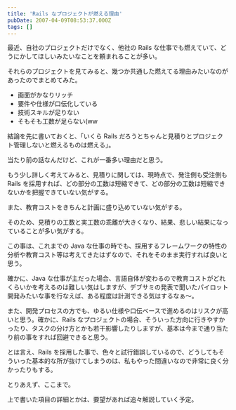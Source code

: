 ```yaml
---
title: 'Rails なプロジェクトが燃える理由'
pubDate: 2007-04-09T08:53:37.000Z
tags: []
---
```


最近、自社のプロジェクトだけでなく、他社の Rails な仕事でも燃えていて、どうにかしてほしいみたいなことを頼まれることが多い。

それらのプロジェクトを見てみると、幾つか共通した燃えてる理由みたいなのがあったのでまとめてみた。

- 画面がかなりリッチ
- 要件や仕様が口伝化している
- 技術スキルが足りない
- そもそも工数が足らない(ww

結論を先に書いておくと、「いくら Rails だろうとちゃんと見積りとプロジェクト管理しないと燃えるものは燃える」。

当たり前の話なんだけど、これが一番多い理由だと思う。

もう少し詳しく考えてみると、見積りに関しては、現時点で、発注側も受注側も Rails を採用すれば、どの部分の工数は短縮できて、どの部分の工数は短縮できないかを把握できていない気がする。

また、教育コストをきちんと計画に盛り込めていない気がする。

そのため、見積りの工数と実工数の乖離が大きくなり、結果、悲しい結果になっていることが多い気がする。

この事は、これまでの Java な仕事の時でも、採用するフレームワークの特性の分析や教育コスト等は考えてきたはずなので、それをそのまま実行すれば良いと思う。

確かに、Java な仕事が主だった場合、言語自体が変わるので教育コストがどれくらいかを考えるのは難しい気はしますが、デブサミの発表で聞いたパイロット開発みたいな事を行なえば、ある程度は計測できる気はするなぁ〜。

また、開発プロセスの方でも、ゆるい仕様や口伝ベースで進めるのはリスクが高いと思う。確かに、Rails なプロジェクトの場合、そういった方向に行きやすかったり、タスクの分け方とかも若干影響したりしますが、基本は今まで通り当たり前の事をすれば回避できると思う。

とは言え、Rails を採用した事で、色々と試行錯誤しているので、どうしてもそういった基本的な所が抜けてしまうのは、私もやった間違いなので非常に良く分かったりもする。

とりあえず、ここまで。

上で書いた項目の詳細とかは、要望があれば追々解説していく予定。
